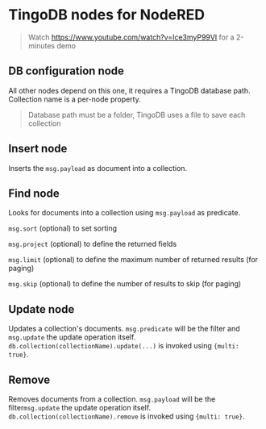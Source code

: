 # TingoDB nodes for NodeRED

> Watch https://www.youtube.com/watch?v=Ice3myP99VI for a 2-minutes demo

## DB configuration node

All other nodes depend on this one, it requires a TingoDB database path. Collection name is a per-node property.

> Database path must be a folder, TingoDB uses a file to save each collection

## Insert node

Inserts the `msg.payload` as document into a collection.

## Find node

Looks for documents into a collection using `msg.payload` as predicate.

`msg.sort` (optional) to set sorting

`msg.project` (optional) to define the returned fields

`msg.limit` (optional) to define the maximum number of returned results (for paging)

`msg.skip` (optional) to define the number of results to skip (for paging)

## Update node

Updates a collection's documents. `msg.predicate` will be the filter and `msg.update` the update operation itself. `db.collection(collectionName).update(...)` is invoked using `{multi: true}`.

## Remove

Removes documents from a collection. `msg.payload` will be the filter`msg.update` the update operation itself. `db.collection(collectionName).remove` is invoked using `{multi: true}`.
